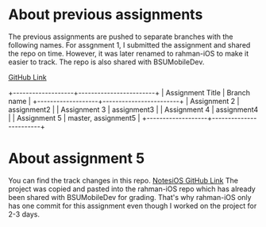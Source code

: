 # About previous assignments

The previous assignments are pushed to separate branches with the following names.
For assgnment 1, I submitted the assignment and shared the repo on time. However, it was later renamed to rahman-iOS to make it easier to track. The repo is also shared with BSUMobileDev.

[GitHub Link](https://github.com/nabilrhman/rahman-iOS)

+-------------------+------------------------+
| Assignment Title | Branch name             |
+-------------------+------------------------+
| Assignment 2      | assignment2              |
| Assignment 3      | assignment3              |
| Assignment 4      | assignment4              |
| Assignment 5      | master, assignment5 |
+-------------------+------------------------+

# About assignment 5

You can find the track changes in this repo.
[NotesiOS GitHub Link](https://github.com/nabilrhman/NotesiOS)
The project was copied and pasted into the rahman-iOS repo which has already been shared with BSUMobileDev for grading. That's why rahman-iOS only has one commit for this assignment even though I worked on the project for 2-3 days. 




